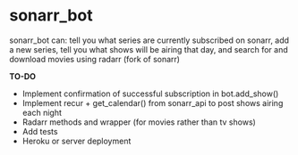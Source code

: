 # sonarr_bot

sonarr_bot can: tell you what series are currently subscribed on sonarr, add a new series, tell you what shows will be airing that day, and search for and download movies using radarr (fork of sonarr)

__TO-DO__
* Implement confirmation of successful subscription in bot.add_show()
* Implement recur + get_calendar() from sonarr_api to post shows airing each night
* Radarr methods and wrapper (for movies rather than tv shows)
* Add tests
* Heroku or server deployment

